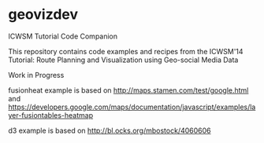 geovizdev
=========

ICWSM Tutorial Code Companion

This repository contains code examples and recipes from the ICWSM'14 Tutorial:
Route Planning and Visualization using Geo-social Media Data

Work in Progress

fusionheat example is based on http://maps.stamen.com/test/google.html and https://developers.google.com/maps/documentation/javascript/examples/layer-fusiontables-heatmap

d3 example is based on http://bl.ocks.org/mbostock/4060606
